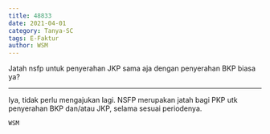 ```yaml
---
title: 48833
date: 2021-04-01
category: Tanya-SC
tags: E-Faktur
author: WSM
---
```


Jatah nsfp untuk penyerahan JKP sama aja dengan penyerahan BKP biasa ya?

---

Iya, tidak perlu mengajukan lagi. NSFP merupakan jatah bagi PKP utk penyerahan BKP dan/atau JKP, selama sesuai periodenya.

`WSM`
